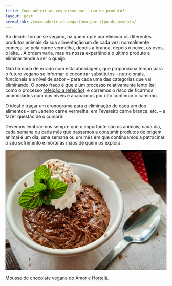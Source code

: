 ```yaml
---
title: Como aderir ao veganismo por tipo de produto?
layout: post
permalink: /como-aderir-ao-veganismo-por-tipo-de-produto/
---
```

Ao decidir tornar-se vegano, há quem opte por eliminar os diferentes produtos animais da sua alimentação um de cada vez: normalmente começa-se pela carne vermelha, depois a branca, depois o peixe, os ovos, o leite&#8230; A ordem varia, mas na nossa experiência o último produto a eliminar tende a ser o queijo.

Não há nada de errado com esta abordagem, que proporciona tempo para o futuro vegano se informar e encontrar substitutos &#8211; nutricionais, funcionais e a nível de sabor &#8211; para cada uma das categorias que vai eliminando. O ponto fraco é que é um processo relativamente lento (tal como o processo [refeição a refeição](/como-aderir-ao-veganismo-refeicao-a-refeicao/)), e corremos o risco de ficarmos acomodados num dos níveis e acabarmos por não continuar o caminho.

O ideal é traçar um cronograma para a eliminação de cada um dos alimentos &#8211; em Janeiro carne vermelha, em Fevereiro carne branca, etc. &#8211; e fazer questão de o cumprir.

Devemos lembrar-nos sempre que o importante são os animais; cada dia, cada semana ou cada mês que passamos a consumir produtos de origem animal é um dia, uma semana ou um mês em que continuamos a patrocinar o seu sofrimento e morte às mãos de quem os explora.

![[Foto de mousse vegana do Amor e Hortelã]](/assets/images/amor_hortela_mousse.jpg "Mousse de chocolate vegana do Amor e Hortelã")

<div class="img-caption">Mousse de chocolate vegana do <a href="https://unsplash.com/@morsha?utm_source=unsplash&utm_medium=referral&utm_content=creditCopyText">Amor e Hortelã</a>.</div>
